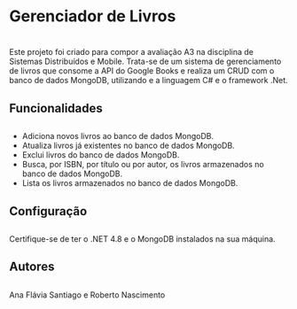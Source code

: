 # Gerenciador de Livros <h1>
Este projeto foi criado para compor a avaliação A3 na disciplina de Sistemas Distribuídos e Mobile. Trata-se de um sistema de gerenciamento de livros que consome a API do Google Books e realiza um CRUD com o banco de dados MongoDB, utilizando e a linguagem C# e o framework .Net.

## Funcionalidades <h2>
* Adiciona novos livros ao banco de dados MongoDB.
* Atualiza livros já existentes no banco de dados MongoDB.
* Exclui livros do banco de dados MongoDB.
* Busca, por ISBN, por título ou por autor, os livros armazenados no banco de dados MongoDB. 
* Lista os livros armazenados no banco de dados MongoDB.

## Configuração <h2>
Certifique-se de ter o .NET 4.8 e o MongoDB instalados na sua máquina.

## Autores <h2>
Ana Flávia Santiago e Roberto Nascimento 
